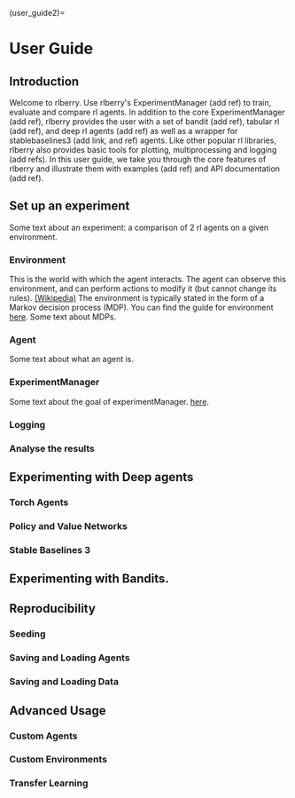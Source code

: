 (user_guide2)=


# User Guide
## Introduction
Welcome to rlberry. Use rlberry's ExperimentManager (add ref) to train, evaluate and compare rl agents. In addition to
the core ExperimentManager (add ref), rlberry provides the user with a set of bandit (add ref), tabular rl (add ref), and
deep rl agents (add ref) as well as a wrapper for stablebaselines3 (add link, and ref) agents.
Like other popular rl libraries, rlberry also provides basic tools for plotting, multiprocessing and logging (add refs).
In this user guide, we take you through the core features of rlberry and illustrate them with examples (add ref) and API documentation (add ref).
## Set up an experiment
Some text about an experiment: a comparison of 2 rl agents on a given environment.  <!-- TOCHECK : it is the same as quickstart.md -->
### Environment
This is the world with which the agent interacts. The agent can observe this environment, and can perform actions to modify it (but cannot change its rules). [(Wikipedia)](https://en.wikipedia.org/wiki/Reinforcement_learning) The environment is typically stated in the form of a Markov decision process (MDP).
You can find the guide for environment [here](environment_page).
Some text about MDPs.
### Agent <!-- TOCHECK :plus tard -->
Some text about what an agent is.
### ExperimentManager
Some text about the goal of experimentManager. [here](experimentManager_page).
### Logging
### Analyse the results
## Experimenting with Deep agents
### Torch Agents   <!-- TOCHECK :plus tard -->
### Policy and Value Networks<!-- TOCHECK :plus tard -->
### Stable Baselines 3
## Experimenting with Bandits. <!-- TOCHECK :plus tard -->
## Reproducibility
### Seeding
### Saving and Loading Agents
### Saving and Loading Data
## Advanced Usage<!-- TOCHECK :plus tard -->
### Custom Agents <!-- TOCHECK :plus tard -->
### Custom Environments<!-- TOCHECK :plus tard -->
### Transfer Learning<!-- TOCHECK :plus tard -->
